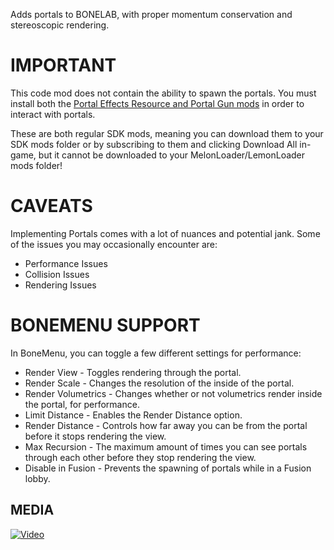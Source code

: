 Adds portals to BONELAB, with proper momentum conservation and stereoscopic rendering.

# IMPORTANT
This code mod does not contain the ability to spawn the portals. You must install both the [Portal Effects Resource and Portal Gun mods](https://mod.io/g/bonelab/c/portal-dependencies) in order to interact with portals.

These are both regular SDK mods, meaning you can download them to your SDK mods folder or by subscribing to them and clicking Download All in-game, but it cannot be downloaded to your MelonLoader/LemonLoader mods folder!

# CAVEATS
Implementing Portals comes with a lot of nuances and potential jank. Some of the issues you may occasionally encounter are:
- Performance Issues
- Collision Issues
- Rendering Issues

# BONEMENU SUPPORT
In BoneMenu, you can toggle a few different settings for performance:
- Render View - Toggles rendering through the portal.
- Render Scale - Changes the resolution of the inside of the portal.
- Render Volumetrics - Changes whether or not volumetrics render inside the portal, for performance.
- Limit Distance - Enables the Render Distance option.
- Render Distance - Controls how far away you can be from the portal before it stops rendering the view.
- Max Recursion - The maximum amount of times you can see portals through each other before they stop rendering the view.
- Disable in Fusion - Prevents the spawning of portals while in a Fusion lobby.

## MEDIA

[![Video](https://i.imgur.com/sWTyUiw.png)](https://youtu.be/rZlLk-Jw3cw)